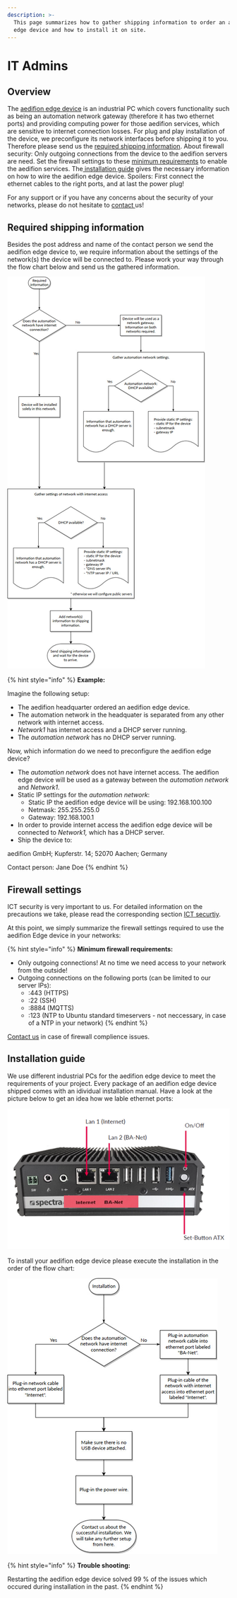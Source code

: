 ```yaml
---
description: >-
  This page summarizes how to gather shipping information to order an aedifion
  edge device and how to install it on site.
---
```


# IT Admins

## Overview

The [aedifion edge device](../aedifion.io/gateway.md) is an industrial PC which covers functionality such as being an automation network gateway \(therefore it has two ethernet ports\) and providing computing power for those aedifion services, which are sensitive to internet connection losses. For plug and play installation of the device, we preconfigure its network interfaces before shipping it to you. Therefore please send us the [required shipping information](it-admins.md#required-shipping-information). About firewall security: Only outgoing connections from the device to the aedifion servers are need. Set the firewall settings to these [minimum requirements](it-admins.md#firewall-settings) to enable the aedifion services. The[ installation guide](it-admins.md#installation-guide) gives the necessary information on how to wire the aedifion edge device. Spoilers: First connect the ethernet cables to the right ports, and at last the power plug!

For any support or if you have any concerns about the security of your networks, please do not hesitate to [contact ](../contact.md#support)us!

## Required shipping information

Besides the post address and name of the contact person we send the aedifion edge device to, we require information about the settings of the network\(s\) the device will be connected to. Please work your way through the flow chart below and send us the gathered information.

![Derive required information](../.gitbook/assets/grafik.png)

{% hint style="info" %}
**Example:**

Imagine the following setup:

* The aedifion headquarter ordered an aedifion edge device.
* The automation network in the headquater is separated from any other network with internet access.
* _Network1_ has internet access and a DHCP server running.
* The _automation network_ has no DHCP server running.

Now, which information do we need to preconfigure the aedifion edge device?

* The _automation network_ does not have internet access. The aedifion edge device will be used as a gateway between the _automation network_ and _Network1_.
* Static IP settings for the _automation network_:
  * Static IP the aedifion edge device will be using: 192.168.100.100
  * Netmask: 255.255.255.0
  * Gateway: 192.168.100.1
* In order to provide internet access the aedifion edge device will be connected to _Network1,_ which has a DHCP server.
* Ship the device to:

aedifion GmbH; Kupferstr. 14; 52070 Aachen; Germany

Contact person: Jane Doe
{% endhint %}

## Firewall settings

ICT security is very important to us. For detailed information on the precautions we take, please read the corresponding section [ICT securtiy](../aedifion.io/ict-security.md).

At this point, we simply summarize the firewall settings required to use the aedifion Edge device in your networks:

{% hint style="info" %}
**Minimum firewall requirements:**

* Only outgoing connections! At no time we need access to your network from the outside!
* Outgoing connections on the following ports \(can be limited to our server IPs\):
  * :443 \(HTTPS\)
  * :22 \(SSH\)
  * :8884 \(MQTTS\)
  * :123 \(NTP to Ubuntu standard timeservers - not neccessary, in case of a NTP in your network\)
{% endhint %}

[Contact us](../contact.md#support) in case of firewall complience issues.

## Installation guide

We use different industrial PCs for the aedifion edge device to meet the requirements of your project. Every package of an aedifion edge device shipped comes with an idividual installation manual. Have a look at the picture below to get an idea how we lable ethernet ports:

![](../.gitbook/assets/grafik%20%285%29.png)

To install your aedifion edge device please execute the installation in the order of the flow chart:

![Installation workflow](../.gitbook/assets/grafik%20%283%29.png)

{% hint style="info" %}
**Trouble shooting:** 

Restarting the aedifion edge device solved 99 % of the issues which occured during installation in the past.
{% endhint %}



